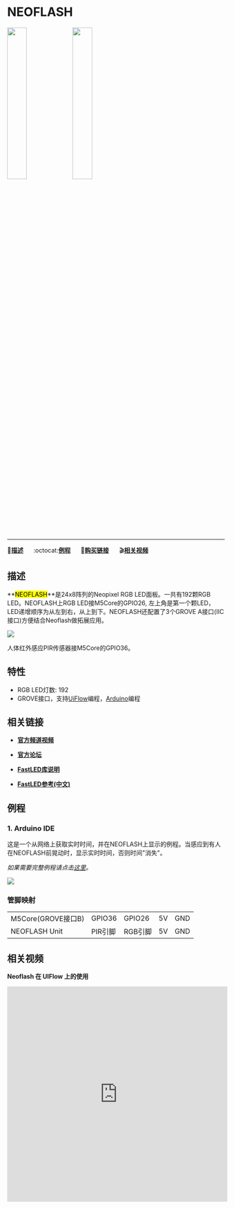 # NEOFLASH

<img src="assets/img/product_pics/unit/unit_neoflash_01.png" width="30%" height="30%"><img src="assets/img/product_pics/unit/unit_neoflash_02.png" width="30%" height="30%">

***

:memo:**[描述](#描述)**&nbsp;&nbsp;&nbsp;&nbsp;&nbsp;&nbsp;:octocat:**[例程](#例程)**&nbsp;&nbsp;&nbsp;&nbsp;&nbsp;&nbsp;🛒**[购买链接](https://item.taobao.com/item.htm?spm=a1z10.3-c.w4002-1172588106.11.36da425eorzBcg&id=582828472414)**&nbsp;&nbsp;&nbsp;&nbsp;&nbsp;&nbsp;:clapper:**[相关视频](#相关视频)**

<!-- :memo:**[描述](#描述)**&nbsp;&nbsp;&nbsp;&nbsp;&nbsp;&nbsp;:octocat:**[例程](#例程)**&nbsp;&nbsp;&nbsp;&nbsp;&nbsp;&nbsp;:electric_plug:**[原理图](#原理图)**&nbsp;&nbsp;&nbsp;&nbsp;&nbsp;&nbsp;🛒**[购买链接](https://item.taobao.com/item.htm?spm=a1z10.3-c.w4002-1172588106.18.3b86425eaoE9zU&id=585289225333)**&nbsp;&nbsp;&nbsp;&nbsp;&nbsp;&nbsp;:clapper:**[相关视频](#相关视频)** -->

## 描述

**<mark>NEOFLASH</mark>**是24x8阵列的Neopixel RGB LED面板。一共有192颗RGB LED。NEOFLASH上RGB LED接M5Core的GPIO26, 左上角是第一个颗LED，LED递增顺序为从左到右，从上到下。NEOFLASH还配置了3个GROVE A接口(IIC接口)方便结合Neoflash做拓展应用。

<img src="assets/img/product_pics/unit/unit_neoflash_03.png">

人体红外感应PIR传感器接M5Core的GPIO36。

## 特性

- RGB LED灯数: 192
-  GROVE接口，支持[UiFlow](http://flow.m5stack.com)编程，[Arduino](http://www.arduino.cc)编程

## 相关链接

- **[官方频道视频](https://i.youku.com/i/UNjE1ODA2MzE0OA==?spm=a2hzp.8253869.0.0)**

- **[官方论坛](http://forum.m5stack.com/)**

- **[FastLED库说明](https://github.com/FastLED/FastLED/wiki/Overview)**

- **[FastLED参考(中文)](http://www.taichi-maker.com/homepage/reference-index/arduino-library-index/fastled-library/)**

## 例程

### 1. Arduino IDE

这是一个从网络上获取实时时间，并在NEOFLASH上显示的例程。当感应到有人在NEOFLASH前晃动时，显示实时时间，否则时间"消失"。

*如果需要完整例程请点击[这里](https://github.com/m5stack/M5-ProductExampleCodes/tree/master/Unit/NEOFLASH/Arduino)。*

<img src="assets/img/product_pics/unit/unit_example/NEOFLASH/example_unit_neoflash_01.png">

### 管脚映射

<table>
<tr><td>M5Core(GROVE接口B)</td><td>GPIO36</td><td>GPIO26</td><td>5V</td><td>GND</td></tr>
 <tr><td>NEOFLASH Unit</td><td>PIR引脚</td><td>RGB引脚</td><td>5V</td><td>GND</td></tr>
</table>

## 相关视频

**Neoflash 在 UIFlow 上的使用**

<iframe height=498 width=510 src='https://player.youku.com/embed/XNDAyODYzODI2MA==' frameborder="0" allow="accelerometer; autoplay; encrypted-media; gyroscope; picture-in-picture" allowfullscreen></iframe>
